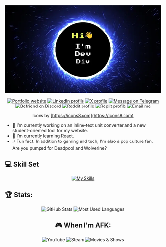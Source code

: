 <div align="center">
  
![Header](introduction.webp)

[![Portfolio website](https://img.icons8.com/?size=64&id=8bVNpI807DcA&format=png&color=000000)](https://www.iamdevdiv.com)
[![LinkedIn profile](https://img.icons8.com/?size=64&id=xuvGCOXi8Wyg&format=png&color=000000)](https://www.linkedin.com/in/iamdevdiv)
[![X profile](https://img.icons8.com/?size=64&id=ClbD5JTFM7FA&format=png&color=000000)](https://x.com/iamdevdiv)
[![Message on Telegram](https://img.icons8.com/?size=64&id=oWiuH0jFiU0R&format=png&color=000000)](https://t.me/iamdevdiv)
[![Befriend on Discord](https://img.icons8.com/?size=64&id=2mIgusGquJFz&format=png&color=000000)](https://discord.com/users/791132483159982111)
[![Reddit profile](https://img.icons8.com/?size=64&id=RxrmFiKvK8TP&format=png&color=000000)](https://www.reddit.com/user/iamdevdiv)
[![Replit profile](https://img.icons8.com/?size=64&id=FnhiFHcPQyOa&format=png&color=000000)]([https://www.reddit.com/user/iamdevdiv](https://replit.com/@iamdevdiv))
[![Email me](https://img.icons8.com/?size=64&id=xLIkjgcmFOsC&format=png&color=000000)](mailto:divyanshu@iamdevdiv.com)

Icons by [https://icons8.com](https://icons8.com)

</div>

- 🔭 I’m currently working on an inline-text unit converter and a new student-oriented tool for my website.
- 🌱 I’m currently learning React.
- ⚡ Fun fact: In addition to gaming and tech, I'm also a pop culture fan. Are you pumped for Deadpool and Wolverine?


## 💻 Skill Set

<div align="center">
  
[![My Skills](https://skillicons.dev/icons?i=html,css,js,nodejs,mongodb,python)](https://skillicons.dev)

</div>

## 🏆 Stats:

<div align="center">
    <img height=175 alt="GitHub Stats" src="https://github-readme-stats.vercel.app/api?username=iamdevdiv&show_icons=true&count_private=true&theme=dark">
    <img height=175 alt="Most Used Languages" src="https://github-readme-stats.vercel.app/api/top-langs/?username=iamdevdiv&layout=compact&theme=dark">
</p>

## 🎮 When I'm AFK:

![YouTube](https://img.shields.io/badge/YouTube-FF0000?style=for-the-badge&logo=youtube&logoColor=white)
![Steam](https://img.shields.io/badge/steam-%23000000.svg?style=for-the-badge&logo=steam&logoColor=white)
![Movies & Shows](https://img.shields.io/badge/movies_&_shows-blue.svg?style=for-the-badge&logo=show)
